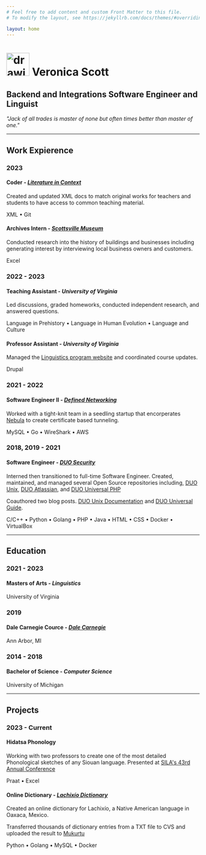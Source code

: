 ```yaml
---
# Feel free to add content and custom Front Matter to this file.
# To modify the layout, see https://jekyllrb.com/docs/themes/#overriding-theme-defaults

layout: home
---
```

# <img src="/assets/k.png" alt="drawing" width="60"/> **Veronica Scott**
## Backend and Integrations Software Engineer and Linguist

*"Jack of all trades is master of none but often times better than master of one."*

<div class="details">
<hr>
</div>

<div class="details">
<h2>Work Expierence</h2>
</div>

<div class="details">
<h3>2023</h3>
</div>

<div class="details">
<h4><b>Coder</b> - <em><a href="https://anthologydev.lib.virginia.edu">Literature in Context</a></em></h4>
<p>Created and updated XML docs to match original works for teachers and students to have access to common teaching material.</p>
<div class="skills">XML • Git</div>
</div>

<div class = "details"><h4><b>Archives Intern</b> - <em><a href="https://scottsvillemuseum.com">Scottsville Museum</a></em></h4>
<p>Conducted research into the history of buildings and businesses including generating interest by interviewing local business owners and customers.</p>
<div class="skills">Excel</div>
</div>

<div class="details">
<h3>2022 - 2023</h3>
</div>

<div class="details">
<h4><b>Teaching Assistant</b> - <em>University of Virginia</em></h4>
<p>Led discussions, graded homeworks, conducted independent research, and answered questions.</p>
<div class="skills">Language in Prehistory • Language in Human Evolution • Language and Culture</div></div>

<div class="details"><h4><b>Professor Assistant</b> - <em>University of Virginia</em></h4>
<p>Managed the <a href="https://linguistics.virginia.edu/">Linguistics program website</a> and coordinated course updates.</p>
<div class="skills">Drupal</div></div>

<div class="details">
<h3>2021 - 2022</h3>
</div>

<div class="details"><h4><b>Software Engineer II</b> - <em><a href="https://defined.net">Defined Networking</a></em></h4>
<p>Worked with a tight-knit team in a seedling startup that encorperates <a href="https://github.com/slackhq/nebula">Nebula</a> to create certificate based tunneling.</p>
<div class="skills">MySQL • Go • WireShark • AWS</div></div>

<div class="details">
<h3>2018, 2019 - 2021</h3>
</div>

<div class="details"><h4><b>Software Engineer</b> - <em><a href="https://duo.com">DUO Security</a></em></h4>
<p>Interned then transitioned to full-time Software Engineer. Created, maintained, and managed several Open Source repositories including, <a href="https://github.com/duosecurity/duo_unix">DUO Unix</a>, <a href="https://github.com/duosecurity/duo_universal_atlassian">DUO Atlassian</a>, and <a href="https://github.com/duosecurity/duo_universal_php">DUO Universal PHP</a></p>
<p>Coauthored two blog posts. <a href="https://duo.com/blog/what-duo-unix-administrators-need-to-know-about-pluggable-authentication-modules">DUO Unix Documentation</a> and <a href="https://duo.com/blog/adopting-oidc-standard-for-mfa">DUO Universal Guide</a>.</p>
<div class="skills">C/C++ • Python • Golang • PHP • Java • HTML • CSS • Docker • VirtualBox</div></div>

<div class="details">
<hr>
</div>

<div class="details">
<h2>Education</h2>
</div>

<div class="details">
<h3>2021 - 2023</h3>
</div>
<div class="details"><h4>
<b>Masters of Arts</b> - <em>Linguistics</em>
</h4><div class="uni">University of Virginia</div></div>

<div class="details">
<h3>2019</h3>
</div>
<div class="details">
<h4><b>Dale Carnegie Cource</b> - <em><a href="https://www.dalecarnegie.com">Dale Carnegie</a></em></h4>
<div class="uni">Ann Arbor, MI</div>
</div>

<div class="details">
<h3>2014 - 2018</h3>
</div>
<div class="details"><h4>
<b>Bachelor of Science</b> - <em>Computer Science</em>
</h4><div class="uni">University of Michigan</div></div>

<div class="details"><hr></div>

<div class="details">
<h2>Projects</h2>
</div>

<div class="details">
<h3>2023 - Current</h3>
</div>

<div class="details">
<h4><b>Hidatsa Phonology</b></h4>
<p>Working with two professors to create one of the most detailed Phonological sketches of any Siouan language.
Presented at <a href="https://www.siouan.org/sclc42-43">SILA's 43rd Annual Conference</a></p>
<div class="skills">Praat • Excel</div></div>

<div class="details">
<h4><b>Online Dictionary</b> - <em><a href="http://colabling.org/mukurtu/">Lachixío Dictionary</a></em></h4>
<p>Created an online dictionary for Lachixío, a Native American language in Oaxaca, Mexico.</p>
<p>Transferred thousands of dictionary entries from a TXT file to CVS and uploaded the result to <a href="https://mukurtu.org/">Mukurtu</a></p>
<div class="skills">Python • Golang • MySQL • Docker</div></div>

